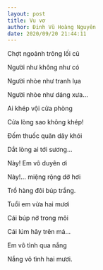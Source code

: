 ```yaml
---
layout: post
title: Vu vơ
author: Đinh Vũ Hoàng Nguyên
date: 2020/09/20 21:44:11
---
```


Chợt ngoảnh trông lối cũ

Người như không như có

Người nhòe như tranh lụa

Người nhòe như dáng xưa…

Ai khép vội cửa phòng

Cửa lòng sao không khép!

Đốm thuốc quăn dây khói

Dắt lòng ai tới sương…

Này! Em vô duyên ơi

Này!… miệng rộng dở hơi

Trổ hàng đôi búp trắng.

Tuổi em vừa hai mươi

Cái búp nở trong môi

Cái lúm hây trên má…

Em vô tình qua nắng

Nắng vô tình hai mươi.
